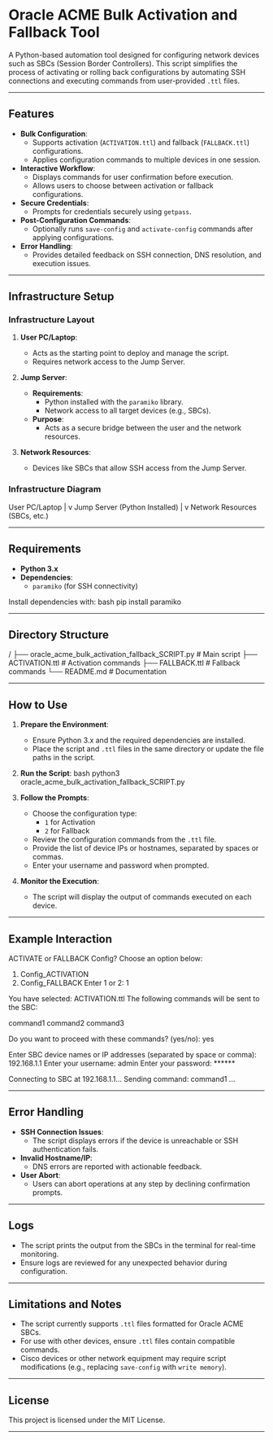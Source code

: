 # Oracle ACME Bulk Activation and Fallback Tool

A Python-based automation tool designed for configuring network devices such as SBCs (Session Border Controllers). 
This script simplifies the process of activating or rolling back configurations by automating SSH connections and executing commands from user-provided `.ttl` files.

---

## Features

- **Bulk Configuration**:
  - Supports activation (`ACTIVATION.ttl`) and fallback (`FALLBACK.ttl`) configurations.
  - Applies configuration commands to multiple devices in one session.
- **Interactive Workflow**:
  - Displays commands for user confirmation before execution.
  - Allows users to choose between activation or fallback configurations.
- **Secure Credentials**:
  - Prompts for credentials securely using `getpass`.
- **Post-Configuration Commands**:
  - Optionally runs `save-config` and `activate-config` commands after applying configurations.
- **Error Handling**:
  - Provides detailed feedback on SSH connection, DNS resolution, and execution issues.

---

## Infrastructure Setup

### **Infrastructure Layout**
1. **User PC/Laptop**:
   - Acts as the starting point to deploy and manage the script.
   - Requires network access to the Jump Server.

2. **Jump Server**:
   - **Requirements**:
     - Python installed with the `paramiko` library.
     - Network access to all target devices (e.g., SBCs).
   - **Purpose**:
     - Acts as a secure bridge between the user and the network resources.

3. **Network Resources**:
   - Devices like SBCs that allow SSH access from the Jump Server.

### **Infrastructure Diagram**


User PC/Laptop
       |
       v
Jump Server (Python Installed)
       |
       v
Network Resources (SBCs, etc.)


---

## Requirements

- **Python 3.x**
- **Dependencies**:
  - `paramiko` (for SSH connectivity)

Install dependencies with:
bash
pip install paramiko


---

## Directory Structure


/
├── oracle_acme_bulk_activation_fallback_SCRIPT.py  # Main script
├── ACTIVATION.ttl                                  # Activation commands
├── FALLBACK.ttl                                    # Fallback commands
└── README.md                                       # Documentation


---

## How to Use

1. **Prepare the Environment**:
   - Ensure Python 3.x and the required dependencies are installed.
   - Place the script and `.ttl` files in the same directory or update the file paths in the script.

2. **Run the Script**:
   bash
   python3 oracle_acme_bulk_activation_fallback_SCRIPT.py
   

3. **Follow the Prompts**:
   - Choose the configuration type:
     - `1` for Activation
     - `2` for Fallback
   - Review the configuration commands from the `.ttl` file.
   - Provide the list of device IPs or hostnames, separated by spaces or commas.
   - Enter your username and password when prompted.

4. **Monitor the Execution**:
   - The script will display the output of commands executed on each device.

---

## Example Interaction


ACTIVATE or FALLBACK Config? Choose an option below:
1. Config_ACTIVATION
2. Config_FALLBACK
Enter 1 or 2: 1

You have selected: ACTIVATION.ttl
The following commands will be sent to the SBC:

command1
command2
command3

Do you want to proceed with these commands? (yes/no): yes

Enter SBC device names or IP addresses (separated by space or comma): 192.168.1.1
Enter your username: admin
Enter your password: ******

Connecting to SBC at 192.168.1.1...
Sending command: command1
<Response from device>
...


---

## Error Handling

- **SSH Connection Issues**:
  - The script displays errors if the device is unreachable or SSH authentication fails.
- **Invalid Hostname/IP**:
  - DNS errors are reported with actionable feedback.
- **User Abort**:
  - Users can abort operations at any step by declining confirmation prompts.

---

## Logs

- The script prints the output from the SBCs in the terminal for real-time monitoring.
- Ensure logs are reviewed for any unexpected behavior during configuration.

---

## Limitations and Notes

- The script currently supports `.ttl` files formatted for Oracle ACME SBCs.
- For use with other devices, ensure `.ttl` files contain compatible commands.
- Cisco devices or other network equipment may require script modifications (e.g., replacing `save-config` with `write memory`).

---

## License

This project is licensed under the MIT License.

---


